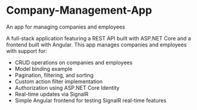# Company-Management-App
An app for managing companies and employees

A full-stack application featuring a REST API built with ASP.NET Core and a frontend built with Angular. This app manages companies and employees with support for:

- CRUD operations on companies and employees
- Model binding example
- Pagination, filtering, and sorting
- Custom action filter implementation
- Authorization using ASP.NET Core Identity
- Real-time updates via SignalR
- Simple Angular frontend for testing SignalR real-time features

